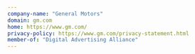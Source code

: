 ```yaml
---
company-name: "General Motors"
domain: gm.com
home: https://www.gm.com/
privacy-policy: https://www.gm.com/privacy-statement.html
member-of: "Digital Advertising Alliance"
---
```





